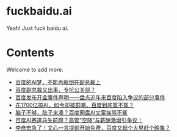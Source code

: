 # fuckbaidu.ai

Yeah! Just fuck baidu ai.

# Contents

Welcome to add more.

- [百度的AI梦，不能再栽倒在副总裁上](https://mp.weixin.qq.com/s/Kaqyapait4b7SQhwe_tjvw)
- [百度副总裁又出事，专坑公关部？](https://mp.weixin.qq.com/s/s8IGvh35Y1BIJVOaarT7rg)
- [百度发布开盒事件声明——盘点近年来百度陷入争议的部分事件](https://mp.weixin.qq.com/s/RcurvmkVL__5WnDv3O55hQ)
- [花1700亿搞AI，如今却被群嘲，百度到底冤不冤？](https://mp.weixin.qq.com/s/D2cGbc3ypPDMTOloOXhYqw)
- [脑子不够，肚子来凑？百度网盘AI文案挨骂不冤](https://mp.weixin.qq.com/s/I6Zx8bmhiZ7a3FdhQ0GSfQ)
- [百度AI赛道马失前蹄？高管“空降”与薪酬激增引争议！](https://mp.weixin.qq.com/s/j2-lj0Sd6bgDZwTMCOAM1A)
- [李彦宏急了！文心一言提前开始免费，百度又起个大早赶个晚集？](https://news.qq.com/rain/a/20250317A09HS600)
